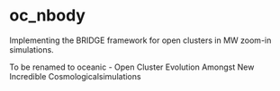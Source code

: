 # oc_nbody
Implementing the BRIDGE framework for open clusters in MW zoom-in simulations.

To be renamed to oceanic - Open Cluster Evolution Amongst New Incredible Cosmologicalsimulations
